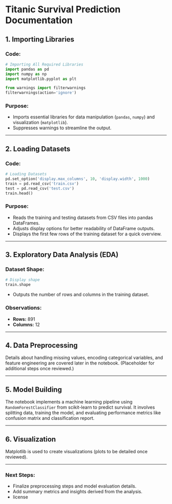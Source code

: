 # Titanic Survival Prediction Documentation

## 1. **Importing Libraries**

### Code:
```python
# Importing All Required Libraries
import pandas as pd
import numpy as np
import matplotlib.pyplot as plt

from warnings import filterwarnings
filterwarnings(action='ignore')
```

### Purpose:
- Imports essential libraries for data manipulation (`pandas`, `numpy`) and visualization (`matplotlib`).
- Suppresses warnings to streamline the output.

---

## 2. **Loading Datasets**

### Code:
```python
# Loading Datasets
pd.set_option('display.max_columns', 10, 'display.width', 1000)
train = pd.read_csv('train.csv')
test = pd.read_csv('test.csv')
train.head()
```

### Purpose:
- Reads the training and testing datasets from CSV files into pandas DataFrames.
- Adjusts display options for better readability of DataFrame outputs.
- Displays the first few rows of the training dataset for a quick overview.

---

## 3. **Exploratory Data Analysis (EDA)**

### Dataset Shape:
```python
# Display shape
train.shape
```
- Outputs the number of rows and columns in the training dataset.

### Observations:
- **Rows:** 891
- **Columns:** 12

---

## 4. **Data Preprocessing**
Details about handling missing values, encoding categorical variables, and feature engineering are covered later in the notebook. (Placeholder for additional steps once reviewed.)

---

## 5. **Model Building**
The notebook implements a machine learning pipeline using `RandomForestClassifier` from scikit-learn to predict survival. It involves splitting data, training the model, and evaluating performance metrics like confusion matrix and classification report.

---

## 6. **Visualization**
Matplotlib is used to create visualizations (plots to be detailed once reviewed).

---

### Next Steps:
- Finalize preprocessing steps and model evaluation details.
- Add summary metrics and insights derived from the analysis.
- license


